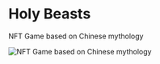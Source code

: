 # Holy Beasts

NFT Game based on Chinese mythology

![NFT Game based on Chinese mythology](tittle.png)

